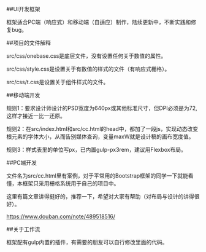 ﻿##UI开发框架

框架适合PC端（响应式）和移动端（自适应）制作，陆续更新中，不断实践和修复bug。

##项目的文件解释

src/css/onebase.css是底层文件，没有设置任何关于数值的属性。

src/css/style.css是设置关于有数值的样式的文件（有响应式栅格）。

src/css/t.css是设置关于组件样式的文件。

##移动端开发

规则1：要求设计师设计的PSD宽度为640px或其他标准尺寸，但DPI必须是为72,这样才接近一比一还原。

规则2：在src/index.html和src/cc.html的head中，都加了一段js，实现动态改变根元素的字体大小，从而告别媒体查询，变量maxW就是设计稿的画布宽度值。

规则3：样式表里的单位写px，已内置gulp-px3rem，建议用Flexbox布局。

##PC端开发

文件名为src/cc.html里有案例，对于平常用的Bootstrap框架的同学一下就能看懂，本框架只采用栅格系统用于自己的项目中。

这里有篇文章讲得挺好的，推荐一下，希望对大家有帮助（对布局与设计的讲得很好）。

https://www.douban.com/note/489518516/

##关于工作流

框架配有gulp内置的插件，有需要的朋友可以自行修改里面的代码。


